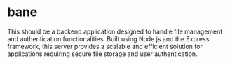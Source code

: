 # bane
This should be a backend application designed to handle file management and authentication functionalities. Built using Node.js and the Express framework, this server provides a scalable and efficient solution for applications requiring secure file storage and user authentication.
